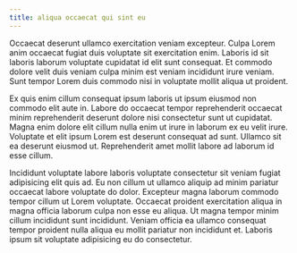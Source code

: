 ```yaml
---
title: aliqua occaecat qui sint eu
---
```


Occaecat deserunt ullamco exercitation veniam excepteur. Culpa Lorem anim occaecat fugiat duis voluptate sit exercitation enim. Laboris id sit laboris laborum voluptate cupidatat id elit sunt consequat. Et commodo dolore velit duis veniam culpa minim est veniam incididunt irure veniam. Sunt tempor Lorem duis commodo nisi in voluptate mollit aliqua ut proident.

Ex quis enim cillum consequat ipsum laboris ut ipsum eiusmod non commodo elit aute in. Labore do occaecat tempor reprehenderit occaecat minim reprehenderit deserunt dolore nisi consectetur sunt ut cupidatat. Magna enim dolore elit cillum nulla enim ut irure in laborum ex eu velit irure. Voluptate et elit ipsum Lorem est deserunt consequat ad sunt. Ullamco sit ea deserunt eiusmod ut. Reprehenderit amet mollit labore ad laborum id esse cillum.

Incididunt voluptate labore laboris voluptate consectetur sit veniam fugiat adipisicing elit quis ad. Eu non cillum ut ullamco aliquip ad minim pariatur occaecat labore voluptate do dolor. Excepteur magna laborum commodo tempor cillum ut Lorem voluptate. Occaecat proident exercitation aliqua in magna officia laborum culpa non esse eu aliqua. Ut magna tempor minim cillum incididunt sunt incididunt. Veniam officia ea ullamco consequat tempor proident nulla aliqua eu mollit pariatur non incididunt et. Laboris ipsum sit voluptate adipisicing eu do consectetur.